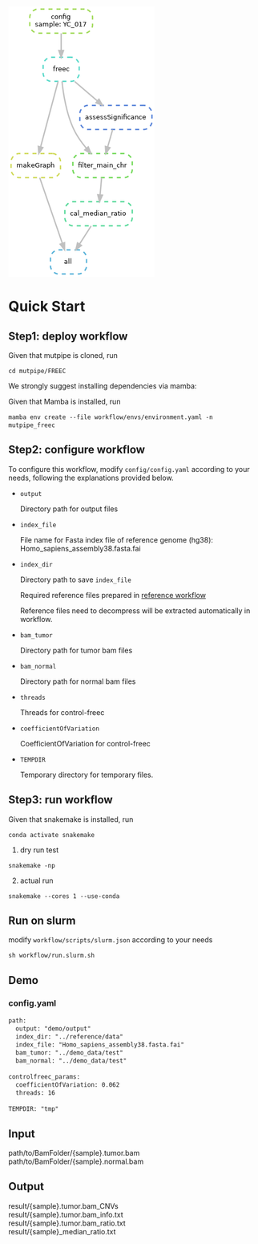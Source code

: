 ![FREEC](https://github.com/douymLab/mutpipe/blob/main/FREEC/dag.png)

# Quick Start

## Step1: deploy workflow

Given that mutpipe is cloned, run

```{bash}
cd mutpipe/FREEC
```

We strongly suggest installing dependencies via mamba:

Given that Mamba is installed, run

```{bash}
mamba env create --file workflow/envs/environment.yaml -n mutpipe_freec
```

## Step2: configure workflow

To configure this workflow, modify `config/config.yaml` according to your needs, following the explanations provided below.

-   `output`
    
    Directory path for output files
    
-  `index_file`

    File name for Fasta index file of reference genome (hg38): Homo_sapiens_assembly38.fasta.fai
    
-  `index_dir`

    Directory path to save `index_file`

    Required reference files prepared in [reference workflow](reference)

    Reference files need to decompress will be extracted automatically in workflow.
    
-   `bam_tumor`

    Directory path for tumor bam files
     
-   `bam_normal`

    Directory path for normal bam files
    
-   `threads`

    Threads for control-freec
    
-   `coefficientOfVariation`

    CoefficientOfVariation for control-freec
    
-   `TEMPDIR`

    Temporary directory for temporary files.

## Step3: run workflow

Given that snakemake is installed, run

```{bash}
conda activate snakemake
```

1.  dry run test

```{bash}
snakemake -np
```

2.  actual run

```{bash}
snakemake --cores 1 --use-conda
```

## Run on slurm

modify `workflow/scripts/slurm.json` according to your needs

```{bash}
sh workflow/run.slurm.sh
```

## Demo

### config.yaml

```{yaml}
path:
  output: "demo/output"
  index_dir: "../reference/data"
  index_file: "Homo_sapiens_assembly38.fasta.fai"
  bam_tumor: "../demo_data/test"
  bam_normal: "../demo_data/test"

controlfreec_params: 
  coefficientOfVariation: 0.062
  threads: 16

TEMPDIR: "tmp"
```

## Input
path/to/BamFolder/{sample}.tumor.bam
path/to/BamFolder/{sample}.normal.bam
## Output
result/{sample}.tumor.bam_CNVs   
result/{sample}.tumor.bam_info.txt   
result/{sample}.tumor.bam_ratio.txt   
result/{sample}_median_ratio.txt   
